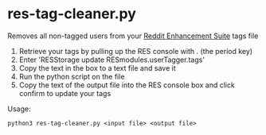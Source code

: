 # res-tag-cleaner.py

Removes all non-tagged users from your 
[Reddit Enhancement Suite](http://redditenhancementsuite.com) tags file

1. Retrieve your tags by pulling up the RES console with . (the period key)
2. Enter 'RESStorage update RESmodules.userTagger.tags'
3. Copy the text in the box to a text file and save it
4. Run the python script on the file
5. Copy the text of the output file into the RES console box and click confirm to update your tags

Usage: 
```
python3 res-tag-cleaner.py <input file> <output file>
```


